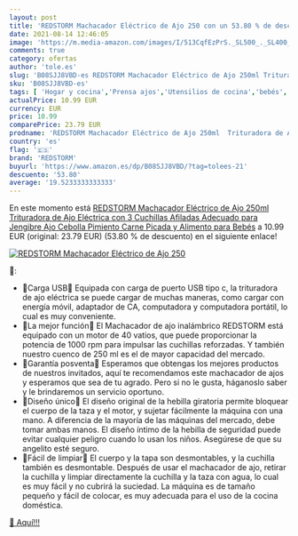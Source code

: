 ```yaml
---
layout: post
title: 'REDSTORM Machacador Eléctrico de Ajo 250 con un 53.80 % de descuento'
date: 2021-08-14 12:46:05
image: 'https://m.media-amazon.com/images/I/513CqfEzPrS._SL500_._SL400_.jpg'
comments: true
category: ofertas
author: 'tole.es'
slug: 'B08SJJ8VBD-es REDSTORM Machacador Eléctrico de Ajo 250ml Trituradora de...'
sku: 'B08SJJ8VBD-es'
tags: [ 'Hogar y cocina','Prensa ajos','Utensilios de cocina','bebés','redstorm', ]
actualPrice: 10.99 EUR
currency: EUR
price: 10.99
comparePrice: 23.79 EUR
prodname: 'REDSTORM Machacador Eléctrico de Ajo 250ml  Trituradora de Ajo Eléctrica con 3 Cuchillas Afiladas  Adecuado para Jengibre  Ajo  Cebolla  Pimiento  Carne Picada y Alimento para Bebés'
country: 'es'
flag: '🇪🇸'
brand: 'REDSTORM'
buyurl: 'https://www.amazon.es/dp/B08SJJ8VBD/?tag=tolees-21'
descuento: '53.80'
average: '19.5233333333333'
---
```


En este momento está [REDSTORM Machacador Eléctrico de Ajo 250ml  Trituradora de Ajo Eléctrica con 3 Cuchillas Afiladas  Adecuado para Jengibre  Ajo  Cebolla  Pimiento  Carne Picada y Alimento para Bebés](https://www.amazon.es/dp/B08SJJ8VBD/?tag=tolees-21) a 10.99 EUR (original: 23.79 EUR) (53.80 %  de descuento) en el siguiente enlace!

[![REDSTORM Machacador Eléctrico de Ajo 250](https://m.media-amazon.com/images/I/513CqfEzPrS._SL500_._SL400_.jpg)](https://www.amazon.es/dp/B08SJJ8VBD/?tag=tolees-21)

🔎:

- 🍅Carga USB🍅 Equipada con carga de puerto USB tipo c, la trituradora de ajo eléctrica se puede cargar de muchas maneras, como cargar con energía móvil, adaptador de CA, computadora y computadora portátil, lo cual es muy conveniente.
- 🍅La mejor función🍅 El Machacador de ajo inalámbrico REDSTORM está equipado con un motor de 40 vatios, que puede proporcionar la potencia de 1000 rpm para impulsar las cuchillas reforzadas. Y también nuestro cuenco de 250 ml es el de mayor capacidad del mercado.
- 🍅Garantía posventa🍅 Esperamos que obtengas los mejores productos de nuestros invitados, aquí te recomendamos este machacador de ajos y esperamos que sea de tu agrado. Pero si no le gusta, háganoslo saber y le brindaremos un servicio oportuno.
- 🍅Diseño único🍅 El diseño original de la hebilla giratoria permite bloquear el cuerpo de la taza y el motor, y sujetar fácilmente la máquina con una mano. A diferencia de la mayoría de las máquinas del mercado, debe tomar ambas manos. El diseño íntimo de la hebilla de seguridad puede evitar cualquier peligro cuando lo usan los niños. Asegúrese de que su angelito esté seguro.
- 🍅Fácil de limpiar🍅 El cuerpo y la tapa son desmontables, y la cuchilla también es desmontable. Después de usar el machacador de ajo, retirar la cuchilla y limpiar directamente la cuchilla y la taza con agua, lo cual es muy fácil y no cubrirá la suciedad. La máquina es de tamaño pequeño y fácil de colocar, es muy adecuada para el uso de la cocina doméstica.

[🛒 Aquí!!!](https://www.amazon.es/dp/B08SJJ8VBD/?tag=tolees-21)
